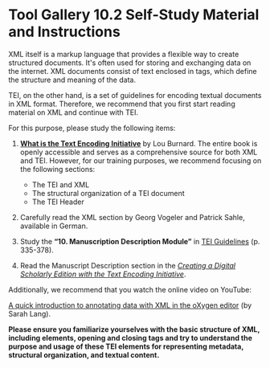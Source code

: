 # Tool Gallery 10.2 Self-Study Material and Instructions

XML itself is a markup language that provides a flexible way to create structured documents. It's often used for storing and exchanging data on the internet. XML documents consist of text enclosed in tags, which define the structure and meaning of the data.

TEI, on the other hand, is a set of guidelines for encoding textual documents in XML format. Therefore, we recommend that you first start reading material on XML and continue with TEI.

For this purpose, please study the following items:

1. [**What is the Text Encoding Initiative**](https://books.openedition.org/oep/679) by Lou Burnard. The entire book is openly accessible and serves as a comprehensive source for both XML and TEI. However, for our training purposes, we recommend focusing on the following sections:
   - The TEI and XML
   - The structural organization of a TEI document
   - The TEI Header

2. Carefully read the XML section by Georg Vogeler and Patrick Sahle, available in German.

3. Study the **“10. Manuscription Description Module”** in [TEI Guidelines](https://tei-c.org/release/doc/tei-p5-doc/en/Guidelines.pdf) (p. 335-378).

4. Read the Manuscript Description section in the [*Creating a Digital Scholarly Edition with the Text Encoding Initiative*](https://ec.europa.eu/programmes/erasmus-plus/project-result-content/cfb03c8e-6765-477e-aa4d-e2b162f57068/IO2_Creating%20a%20digital%20edition%20with%20the%20TEI.pdf).

Additionally, we recommend that you watch the online video on YouTube:

[A quick introduction to annotating data with XML in the oXygen editor](https://www.youtube.com/watch?v=PAVVC1epulU) (by Sarah Lang).


**Please ensure you familiarize yourselves with the basic structure of XML, including elements, opening and closing tags and try to understand the purpose and usage of these TEI elements for representing metadata, structural organization, and textual content.**

